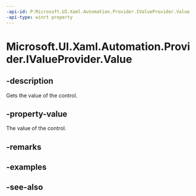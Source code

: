 ```yaml
---
-api-id: P:Microsoft.UI.Xaml.Automation.Provider.IValueProvider.Value
-api-type: winrt property
---
```


<!-- Property syntax
public string Value { get; }
-->

# Microsoft.UI.Xaml.Automation.Provider.IValueProvider.Value

## -description
Gets the value of the control.

## -property-value
The value of the control.

## -remarks

## -examples

## -see-also
